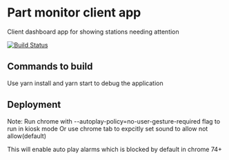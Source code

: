 # Part monitor client app
Client dashboard app for showing stations needing attention

[![Build Status](https://dev.azure.com/automationkarthik/partalarm/_apis/build/status/zencrust.part-monitoring?branchName=master)](https://dev.azure.com/automationkarthik/partalarm/_build/latest?definitionId=9&branchName=master)

## Commands to build
Use yarn install and yarn start to debug the application 

## Deployment

Note:
Run chrome with  --autoplay-policy=no-user-gesture-required flag to run in kiosk mode
Or use chrome tab to expcitly set sound to allow not allow(default)

This will enable auto play alarms which is blocked by default in chrome 74+
